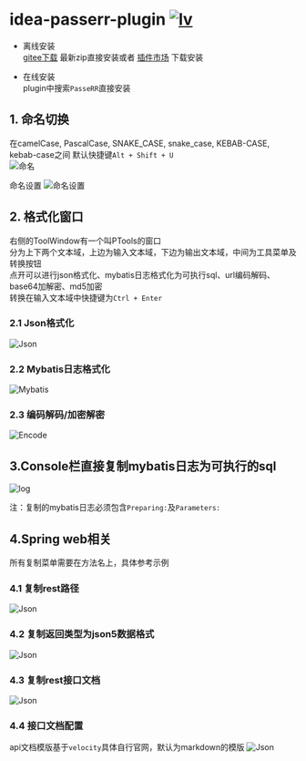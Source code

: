 # idea-passerr-plugin [![lv](https://img.shields.io/badge/dynamic/json?style=flat-square&label=%E6%9C%80%E6%96%B0%E7%89%88%E6%9C%AC&url=https://gitee.com/api/v5/repos/PasseRR/idea-passerr-plugin/releases/latest&query=$.tag_name)](https://gitee.com/PasseRR/idea-passerr-plugin/releases)

- 离线安装  
[gitee下载](https://gitee.com/PasseRR/idea-passerr-plugin/releases)
最新zip直接安装或者
[插件市场](https://plugins.jetbrains.com/plugin/17350-passerr-idea-tools)
下载安装
  
- 在线安装  
  plugin中搜索`PasseRR`直接安装

## 1. 命名切换

在camelCase, PascalCase, SNAKE_CASE, snake_case, KEBAB-CASE, kebab-case之间 默认快捷键`Alt + Shift + U`  
![命名](./docs/images/naming/naming.gif)

命名设置
![命名设置](./docs/images/naming/naming_settings.gif)


## 2. 格式化窗口

右侧的ToolWindow有一个叫PTools的窗口   
分为上下两个文本域，上边为输入文本域，下边为输出文本域，中间为工具菜单及转换按钮   
点开可以进行json格式化、mybatis日志格式化为可执行sql、url编码解码、base64加解密、md5加密   
转换在输入文本域中快捷键为`Ctrl + Enter`

### 2.1 Json格式化  
  ![Json](./docs/images/tool/json.gif)

### 2.2 Mybatis日志格式化  
  ![Mybatis](./docs/images/mybatis/log.gif)

### 2.3 编码解码/加密解密
  ![Encode](./docs/images/tool/encode.gif)

## 3.Console栏直接复制mybatis日志为可执行的sql

![log](./docs/images/mybatis/log_copy.gif)

注：复制的mybatis日志必须包含`Preparing:`及`Parameters:`

## 4.Spring web相关

所有复制菜单需要在方法名上，具体参考示例

### 4.1 复制rest路径
![Json](./docs/images/spring/path.gif)
### 4.2 复制返回类型为json5数据格式
![Json](./docs/images/spring/return_type.gif)
### 4.3 复制rest接口文档
![Json](./docs/images/spring/rest_doc.gif)
### 4.4 接口文档配置
api文档模版基于`velocity`具体自行官网，默认为markdown的模版
![Json](./docs/images/spring/rest_setting.gif)